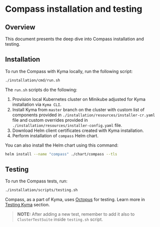 # Compass installation and testing

## Overview

This document presents the deep dive into Compass installation and testing.

## Installation

To run the Compass with Kyma locally, run the following script:

```bash
./installation/cmd/run.sh
```

The `run.sh` scripts do the following:
1. Provision local Kubernetes cluster on Minikube adjusted for Kyma installation via `Kyma CLI`.
2. Install Kyma from `master` branch on the cluster with custom list of components provided in `./installation/resources/installer-cr.yaml` file and custom overrides provided in `./installation/resources/installer-config.yaml` file.  
3. Download Helm client certificates created with Kyma installation.
4. Perform installation of `compass` Helm chart.

You can also install the Helm chart using this command:
```bash
helm install --name "compass" ./chart/compass --tls
```
## Testing

To run the Compass tests, run:

```bash
./installation/scripts/testing.sh
```

Compass, as a part of Kyma, uses [Octopus](https://github.com/kyma-incubator/octopus/) for testing. Learn more in [Testing Kyma](https://kyma-project.io/docs/root/kyma#details-testing-kyma) section.

> **NOTE:** After adding a new test, remember to add it also to `ClusterTestSuite` inside `testing.sh` script.